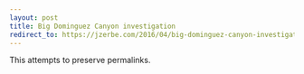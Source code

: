```yaml
---
layout: post
title: Big Dominguez Canyon investigation
redirect_to: https://jzerbe.com/2016/04/big-dominguez-canyon-investigation/
---
```

This attempts to preserve permalinks.
